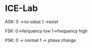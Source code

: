 # ICE-Lab

ASK:
0 ->no value
1 ->exist

FSK:
0->ferquency low
1->frequency high

PSK:
0 -> normal
1 -> phase change

